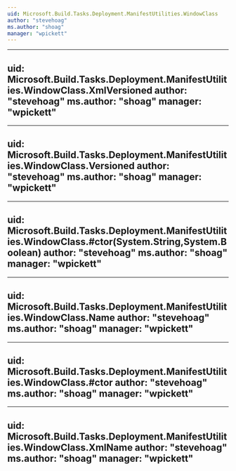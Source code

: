 ```yaml
---
uid: Microsoft.Build.Tasks.Deployment.ManifestUtilities.WindowClass
author: "stevehoag"
ms.author: "shoag"
manager: "wpickett"
---
```


---
uid: Microsoft.Build.Tasks.Deployment.ManifestUtilities.WindowClass.XmlVersioned
author: "stevehoag"
ms.author: "shoag"
manager: "wpickett"
---

---
uid: Microsoft.Build.Tasks.Deployment.ManifestUtilities.WindowClass.Versioned
author: "stevehoag"
ms.author: "shoag"
manager: "wpickett"
---

---
uid: Microsoft.Build.Tasks.Deployment.ManifestUtilities.WindowClass.#ctor(System.String,System.Boolean)
author: "stevehoag"
ms.author: "shoag"
manager: "wpickett"
---

---
uid: Microsoft.Build.Tasks.Deployment.ManifestUtilities.WindowClass.Name
author: "stevehoag"
ms.author: "shoag"
manager: "wpickett"
---

---
uid: Microsoft.Build.Tasks.Deployment.ManifestUtilities.WindowClass.#ctor
author: "stevehoag"
ms.author: "shoag"
manager: "wpickett"
---

---
uid: Microsoft.Build.Tasks.Deployment.ManifestUtilities.WindowClass.XmlName
author: "stevehoag"
ms.author: "shoag"
manager: "wpickett"
---
